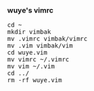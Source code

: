 ### wuye's vimrc
<pre>cd ~  
mkdir vimbak  
mv .vimrc vimbak/vimrc  
mv .vim vimbak/vim  
cd wuye.vim  
mv vimrc ~/.vimrc  
mv vim ~/.vim  
cd ../  
rm -rf wuye.vim  
</pre>
